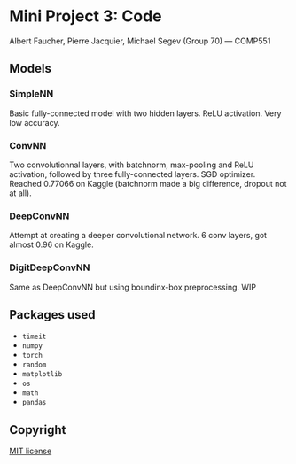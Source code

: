# Mini Project 3: Code
Albert Faucher, Pierre Jacquier, Michael Segev (Group 70) — COMP551

## Models
### SimpleNN
Basic fully-connected model with two hidden layers. ReLU activation. Very low accuracy.

### ConvNN
Two convolutionnal layers, with batchnorm, max-pooling and ReLU activation, followed by three fully-connected layers. SGD optimizer. Reached 0.77066 on Kaggle (batchnorm made a big difference, dropout not at all).

### DeepConvNN
Attempt at creating a deeper convolutional network. 6 conv layers, got almost 0.96 on Kaggle.

### DigitDeepConvNN
Same as DeepConvNN but using boundinx-box preprocessing. WIP

## Packages used
- `timeit`
- `numpy`
- `torch`
- `random`
- `matplotlib`
- `os`
- `math`
- `pandas`

## Copyright
[MIT license](LICENSE.md)

